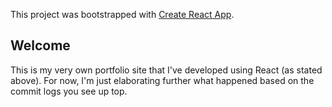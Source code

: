 This project was bootstrapped with [Create React App](https://github.com/facebook/create-react-app).

## Welcome
This is my very own portfolio site that I've developed using React (as stated above). For now, I'm just elaborating further what happened based on the commit logs you see up top.
